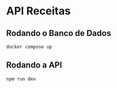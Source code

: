 # API Receitas

## Rodando o Banco de Dados
```
docker compose up
```

## Rodando a API
```
npm run dev
```